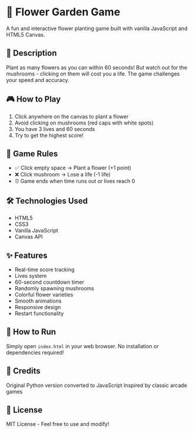 # 🌸 Flower Garden Game

A fun and interactive flower planting game built with vanilla JavaScript and HTML5 Canvas.

## 📖 Description

Plant as many flowers as you can within 60 seconds! But watch out for the mushrooms - clicking on them will cost you a life. The game challenges your speed and accuracy.

## 🎮 How to Play

1. Click anywhere on the canvas to plant a flower
2. Avoid clicking on mushrooms (red caps with white spots)
3. You have 3 lives and 60 seconds
4. Try to get the highest score!

## 🎯 Game Rules

- ✅ Click empty space → Plant a flower (+1 point)
- ❌ Click mushroom → Lose a life (-1 life)
- ⏰ Game ends when time runs out or lives reach 0

## 🛠️ Technologies Used

- HTML5
- CSS3
- Vanilla JavaScript
- Canvas API

## ✨ Features

- Real-time score tracking
- Lives system
- 60-second countdown timer
- Randomly spawning mushrooms
- Colorful flower varieties
- Smooth animations
- Responsive design
- Restart functionality

## 🚀 How to Run

Simply open `index.html` in your web browser. No installation or dependencies required!

## 🎨 Credits

Original Python version converted to JavaScript
Inspired by classic arcade games

## 📝 License

MIT License - Feel free to use and modify!
